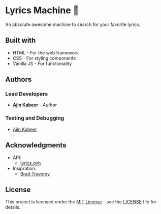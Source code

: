 # Lyrics Machine 🎼

An absolute awesome machine to search for your favorite lyrics.

## Built with

* HTML - For the web framework
* CSS - For styling components
* Vanilla JS - For functionality

## Authors

### Lead Developers
* [**Ajin Kabeer**](https://github.com/liyasthomas) - *Author*

### Testing and Debugging
* [Ajin Kabeer](https://github.com/liyasthomas)


## Acknowledgments

* API:
  * [lyrics.ovh](https://lyrics.ovh/)
* Insipration:
  * [Brad Traversy](https://www.udemy.com/user/brad-traversy/)
  
## License

This project is licensed under the [MIT License](https://opensource.org/licenses/MIT) - see the [LICENSE](LICENSE) file for details.


